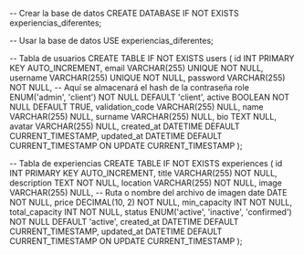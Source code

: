 -- Crear la base de datos
CREATE DATABASE IF NOT EXISTS experiencias_diferentes;

-- Usar la base de datos
USE experiencias_diferentes;

-- Tabla de usuarios
CREATE TABLE IF NOT EXISTS users (
    id INT PRIMARY KEY AUTO_INCREMENT,
    email VARCHAR(255) UNIQUE NOT NULL,
    username VARCHAR(255) UNIQUE NOT NULL,
    password VARCHAR(255) NOT NULL, -- Aquí se almacenará el hash de la contraseña
    role ENUM('admin', 'client') NOT NULL DEFAULT 'client',
    active BOOLEAN NOT NULL DEFAULT TRUE,
    validation_code VARCHAR(255) NULL,
    name VARCHAR(255) NULL,
    surname VARCHAR(255) NULL,
    bio TEXT NULL,
    avatar VARCHAR(255) NULL,
    created_at DATETIME DEFAULT CURRENT_TIMESTAMP,
    updated_at DATETIME DEFAULT CURRENT_TIMESTAMP ON UPDATE CURRENT_TIMESTAMP
);

-- Tabla de experiencias
CREATE TABLE IF NOT EXISTS experiences (
    id INT PRIMARY KEY AUTO_INCREMENT,
    title VARCHAR(255) NOT NULL,
    description TEXT NOT NULL,
    location VARCHAR(255) NOT NULL,
    image VARCHAR(255) NULL, -- Ruta o nombre del archivo de imagen
    date DATE NOT NULL,
    price DECIMAL(10, 2) NOT NULL,
    min_capacity INT NOT NULL,
    total_capacity INT NOT NULL,
    status ENUM('active', 'inactive', 'confirmed') NOT NULL DEFAULT 'active',
    created_at DATETIME DEFAULT CURRENT_TIMESTAMP,
    updated_at DATETIME DEFAULT CURRENT_TIMESTAMP ON UPDATE CURRENT_TIMESTAMP
);